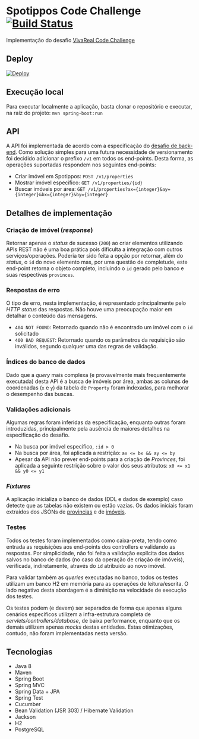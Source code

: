 # Spotippos Code Challenge [![Build Status](https://travis-ci.org/tavlima/code-challenge-spotippos.svg?branch=master)](https://travis-ci.org/tavlima/code-challenge-spotippos)

Implementação do desafio [VivaReal Code Challenge](https://github.com/VivaReal/code-challenge)

## Deploy

[![Deploy](https://www.herokucdn.com/deploy/button.svg)](https://heroku.com/deploy)

## Execução local

Para executar localmente a aplicação, basta clonar o repositório e executar, na raíz do projeto: `mvn spring-boot:run`

## API

A API foi implementada de acordo com a especificação do [desafio de back-end](https://github.com/VivaReal/code-challenge/blob/master/backend.md). Como solução simples para uma futura necessidade de versionamento foi decidido adicionar o prefixo `/v1` em todos os end-points. Desta forma, as operações suportadas respondem nos seguintes end-points:

* Criar imóvel em Spotippos: `POST /v1/properties`
* Mostrar imóvel específico: `GET /v1/properties/{id}`
* Buscar imóveis por área: `GET /v1/properties?ax={integer}&ay={integer}&bx={integer}&by={integer}`

## Detalhes de implementação

### Criação de imóvel (_response_)

Retornar apenas o _status_ de sucesso (`200`) ao criar elementos utilizando APIs REST não é uma boa prática pois dificulta a integração com outros serviços/operações. Poderia ter sido feita a opção por retornar, além do _status_, o `id` do novo elemento mas, por uma questão de completude, este end-point retorna o objeto completo, incluindo o `id` gerado pelo banco e suas respectivas `provinces`.

### Respostas de erro

O tipo de erro, nesta implementação, é representado principalmente pelo _HTTP status_ das respostas. Não houve uma preocupação maior em detalhar o conteúdo das mensagens.

* `404 NOT FOUND`: Retornado quando não é encontrado um imóvel com o `id` solicitado
* `400 BAD REQUEST`: Retornado quando os parâmetros da requisição são inválidos, segundo qualquer uma das regras de validação.

### Índices do banco de dados

Dado que a _query_ mais complexa (e provavelmente mais frequentemente executada) desta API é a busca de imóveis por área, ambas as colunas de coordenadas (`x` e `y`) da tabela de `Property` foram indexadas, para melhorar o desempenho das buscas.

### Validações adicionais

Algumas regras foram inferidas da especificação, enquanto outras foram introduzidas, principalmente pela ausência de maiores detalhes na especificação do desafio.

* Na busca por imóvel específico, `:id > 0`
* Na busca por área, foi aplicada a restrição: `ax <= bx && ay <= by`
* Apesar da API não prever end-points para a criação de _Provinces_, foi aplicada a seguinte restrição sobre o valor dos seus atributos: `x0 <= x1 && y0 <= y1`

### _Fixtures_

A aplicação inicializa o banco de dados (DDL e dados de exemplo) caso detecte que as tabelas não existem ou estão vazias. Os dados iniciais foram extraídos dos JSONs de [provincias](https://github.com/VivaReal/code-challenge/blob/master/provinces.json) e de [imóveis](https://github.com/VivaReal/code-challenge/blob/master/properties.json).

### Testes

Todos os testes foram implementados como caixa-preta, tendo como entrada as requisições aos end-points dos controllers e validando as respostas. Por simplicidade, não foi feita a validação explícita dos dados salvos no banco de dados (no caso da operação de criação de imóveis), verificada, indiretamente, através do `id` atribuído ao novo imóvel.

Para validar também as _queries_ executadas no banco, todos os testes utilizam um banco H2 em memória para as operações de leitura/escrita. O lado negativo desta abordagem é a diminição na velocidade de execução dos testes.

Os testes podem (e devem) ser separados de forma que apenas alguns cenários específicos utilizem a infra-estrutura completa de _servlets/controllers/database_, de baixa performance, enquanto que os demais utilizem apenas _mocks_ destas entidades. Estas otimizações, contudo, não foram implementadas nesta versão.

## Tecnologias

* Java 8
* Maven
* Spring Boot
* Spring MVC
* Spring Data + JPA
* Spring Test
* Cucumber
* Bean Validation (JSR 303) / Hibernate Validation
* Jackson
* H2
* PostgreSQL
